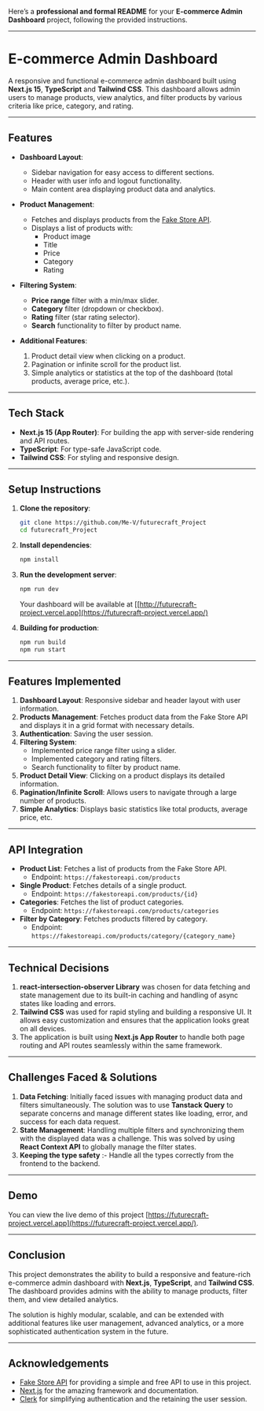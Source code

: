 Here’s a **professional and formal README** for your **E-commerce Admin Dashboard** project, following the provided instructions.

---

# E-commerce Admin Dashboard

A responsive and functional e-commerce admin dashboard built using **Next.js 15**, **TypeScript** and **Tailwind CSS**. This dashboard allows admin users to manage products, view analytics, and filter products by various criteria like price, category, and rating.

---

## Features

- **Dashboard Layout**:
  - Sidebar navigation for easy access to different sections.
  - Header with user info and logout functionality.
  - Main content area displaying product data and analytics.
  
- **Product Management**:
  - Fetches and displays products from the [Fake Store API](https://fakestoreapi.com/).
  - Displays a list of products with:
    - Product image
    - Title
    - Price
    - Category
    - Rating

- **Filtering System**:
  - **Price range** filter with a min/max slider.
  - **Category** filter (dropdown or checkbox).
  - **Rating** filter (star rating selector).
  - **Search** functionality to filter by product name.

- **Additional Features**:
  1. Product detail view when clicking on a product.
  2. Pagination or infinite scroll for the product list.
  3. Simple analytics or statistics at the top of the dashboard (total products, average price, etc.).


---

## Tech Stack

- **Next.js 15 (App Router)**: For building the app with server-side rendering and API routes.
- **TypeScript**: For type-safe JavaScript code.
- **Tailwind CSS**: For styling and responsive design.
  
---

## Setup Instructions

1. **Clone the repository**:
   ```bash
   git clone https://github.com/Me-V/futurecraft_Project
   cd futurecraft_Project
   ```

2. **Install dependencies**:
   ```bash
   npm install
   ```

3. **Run the development server**:
   ```bash
   npm run dev
   ```

   Your dashboard will be available at [[http://futurecraft-project.vercel.app](https://futurecraft-project.vercel.app/)

4. **Building for production**:
   ```bash
   npm run build
   npm run start
   ```

---

## Features Implemented

1. **Dashboard Layout**: Responsive sidebar and header layout with user information.
2. **Products Management**: Fetches product data from the Fake Store API and displays it in a grid format with necessary details.
3. **Authentication**: Saving the user session.
4. **Filtering System**:
   - Implemented price range filter using a slider.
   - Implemented category and rating filters.
   - Search functionality to filter by product name.
5. **Product Detail View**: Clicking on a product displays its detailed information.
6. **Pagination/Infinite Scroll**: Allows users to navigate through a large number of products.
7. **Simple Analytics**: Displays basic statistics like total products, average price, etc.

---

## API Integration

- **Product List**: Fetches a list of products from the Fake Store API.
  - Endpoint: `https://fakestoreapi.com/products`
- **Single Product**: Fetches details of a single product.
  - Endpoint: `https://fakestoreapi.com/products/{id}`
- **Categories**: Fetches the list of product categories.
  - Endpoint: `https://fakestoreapi.com/products/categories`
- **Filter by Category**: Fetches products filtered by category.
  - Endpoint: `https://fakestoreapi.com/products/category/{category_name}`

---

## Technical Decisions

1. **react-intersection-observer Library** was chosen for data fetching and state management due to its built-in caching and handling of async states like loading and errors.
2. **Tailwind CSS** was used for rapid styling and building a responsive UI. It allows easy customization and ensures that the application looks great on all devices.
3. The application is built using **Next.js App Router** to handle both page routing and API routes seamlessly within the same framework.

---

## Challenges Faced & Solutions

1. **Data Fetching**: Initially faced issues with managing product data and filters simultaneously. The solution was to use **Tanstack Query** to separate concerns and manage different states like loading, error, and success for each data request.
2. **State Management**: Handling multiple filters and synchronizing them with the displayed data was a challenge. This was solved by using **React Context API** to globally manage the filter states.
3. **Keeping the type safety** :- Handle all the types correctly from the frontend to the backend.

---

## Demo

You can view the live demo of this project [https://futurecraft-project.vercel.app](https://futurecraft-project.vercel.app/).

---

## Conclusion

This project demonstrates the ability to build a responsive and feature-rich e-commerce admin dashboard with **Next.js**, **TypeScript**, and **Tailwind CSS**. The dashboard provides admins with the ability to manage products, filter them, and view detailed analytics. 

The solution is highly modular, scalable, and can be extended with additional features like user management, advanced analytics, or a more sophisticated authentication system in the future.

---


## Acknowledgements

- [Fake Store API](https://fakestoreapi.com/) for providing a simple and free API to use in this project.
- [Next.js](https://nextjs.org/) for the amazing framework and documentation.
- [Clerk](https://clerk.com) for simplifying authentication and the retaining the user session.
